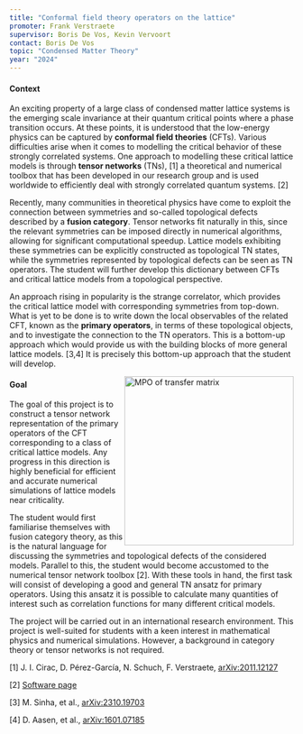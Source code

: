 ```yaml
---
title: "Conformal field theory operators on the lattice"
promoter: Frank Verstraete
supervisor: Boris De Vos, Kevin Vervoort
contact: Boris De Vos
topic: "Condensed Matter Theory"
year: "2024"
---
```


#### Context

An exciting property of a large class of condensed matter lattice systems is the emerging scale invariance at their quantum critical points where a phase transition occurs. At these points, it is understood that the low-energy physics can be captured by **conformal field theories** (CFTs). Various difficulties arise when it comes to modelling the critical behavior of these strongly correlated systems. One approach to modelling these critical lattice models is through **tensor networks** (TNs), [1] a theoretical and numerical toolbox that has been developed in our research group and is used worldwide to efficiently deal with strongly correlated quantum systems. [2]

Recently, many communities in theoretical physics have come to exploit the connection between symmetries and so-called topological defects described by a **fusion category**. Tensor networks fit naturally in this, since the relevant symmetries can be imposed directly in numerical algorithms, allowing for significant computational speedup. Lattice models exhibiting these symmetries can be explicitly constructed as topological TN states, while the symmetries represented by topological defects can be seen as TN operators. The student will further develop this dictionary between CFTs and critical lattice models from a topological perspective.

An approach rising in popularity is the strange correlator, which provides the critical lattice model with corresponding symmetries from top-down. What is yet to be done is to write down the local observables of the related CFT, known as the **primary operators**, in terms of these topological objects, and to investigate the connection to the TN operators. This is a bottom-up approach which would provide us with the building blocks of more general lattice models. [3,4] It is precisely this bottom-up approach that the student will develop.

<p><img alt="MPO of transfer matrix" src="/images/thesistopics/2024/BDeVos1.pdf" style="float:right; width:300px" /></p>

#### Goal

The goal of this project is to construct a tensor network representation of the primary operators of the CFT corresponding to a class of critical lattice models. Any progress in this direction is highly beneficial for efficient and accurate numerical simulations of lattice models near criticality.

The student would first familiarise themselves with fusion category theory, as this is the natural language for discussing the symmetries and topological defects of the considered models. Parallel to this, the student would become accustomed to the numerical tensor network toolbox [2]. With these tools in hand, the first task will consist of developing a good and general TN ansatz for primary operators. Using this ansatz it is possible to calculate many quantities of interest such as correlation functions for many different critical models.

The project will be carried out in an international research environment. This project is well-suited for students with a keen interest in mathematical physics and numerical simulations. However, a background in category theory or tensor networks is not required.

[1] J. I. Cirac, D. Pérez-García, N. Schuch, F. Verstraete, [arXiv:2011.12127](https://arxiv.org/abs/2011.12127)

[2] [Software page](quantumghent.github.io/software/)

[3] M. Sinha, et al., [arXiv:2310.19703](https://arxiv.org/abs/2310.19703)

[4] D. Aasen, et al., [arXiv:1601.07185](https://arxiv.org/abs/1601.07185)
